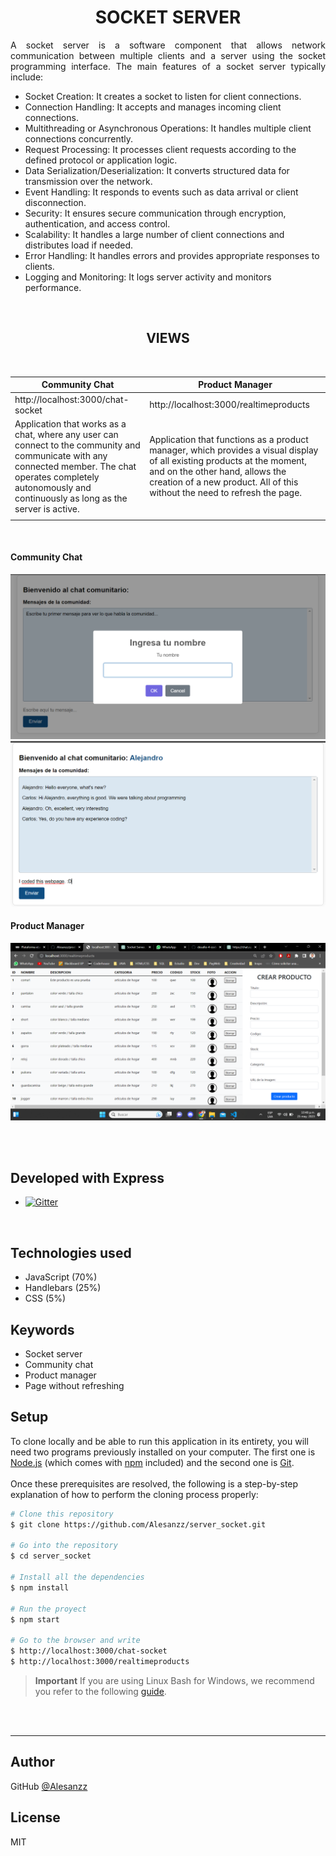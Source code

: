 <h1 align="center">
SOCKET SERVER
</h1> 

<p align="justify">A socket server is a software component that allows network communication between multiple clients and a server using the socket programming interface. The main features of a socket server typically include:

- Socket Creation: It creates a socket to listen for client connections.
- Connection Handling: It accepts and manages incoming client connections.
- Multithreading or Asynchronous Operations: It handles multiple client connections concurrently.
- Request Processing: It processes client requests according to the defined protocol or application logic.
- Data Serialization/Deserialization: It converts structured data for transmission over the network.
- Event Handling: It responds to events such as data arrival or client disconnection.
- Security: It ensures secure communication through encryption, authentication, and access control.
- Scalability: It handles a large number of client connections and distributes load if needed.
- Error Handling: It handles errors and provides appropriate responses to clients.
- Logging and Monitoring: It logs server activity and monitors performance.</p>
<br>

<h2 align="center">
VIEWS
</h2>

<br>

| Community Chat | Product Manager |
| --- | --- |
| http://localhost:3000/chat-socket | http://localhost:3000/realtimeproducts |
| Application that works as a chat, where any user can connect to the community and communicate with any connected member. The chat operates completely autonomously and continuously as long as the server is active. | Application that functions as a product manager, which provides a visual display of all existing products at the moment, and on the other hand, allows the creation of a new product. All of this without the need to refresh the page. |
|  ||  |

<br>
<h4>Community Chat</h4>

![screenshot1](./public/images/chat-home.png)
![screenshot2](./public/images/chat-working.png)
<h4>Product Manager</h4>

![screenshot3](./public/images/products-home.png)

 <br> <br>
##  Developed with Express
  - <a href="https://www.npmjs.com/package/express">
    <img src="https://badge.fury.io/js/express.svg"
         alt="Gitter">
  </a>
  
  <br>

## Technologies used

- JavaScript (70%)
- Handlebars (25%)
- CSS (5%)

## Keywords

- Socket server
- Community chat
- Product manager
- Page without refreshing

## Setup

To clone locally and be able to run this application in its entirety, you will need two programs previously installed on your computer. The first one is [Node.js](https://nodejs.org/en/download/) (which comes with [npm](http://npmjs.com) included) and the second one is [Git](https://git-scm.com).
<br>
<br>
Once these prerequisites are resolved, the following is a step-by-step explanation of how to perform the cloning process properly:

```bash
# Clone this repository
$ git clone https://github.com/Alesanzz/server_socket.git

# Go into the repository
$ cd server_socket

# Install all the dependencies
$ npm install

# Run the proyect
$ npm start

# Go to the browser and write
$ http://localhost:3000/chat-socket
$ http://localhost:3000/realtimeproducts
```

> **Important**
> If you are using Linux Bash for Windows, we recommend you refer to the following [guide](https://www.howtogeek.com/261575/how-to-run-graphical-linux-desktop-applications-from-windows-10s-bash-shell/).

<br><br>

---
## Author

GitHub [@Alesanzz](https://github.com/Alesanzz)  

## License

MIT
